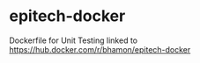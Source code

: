 # epitech-docker

Dockerfile for Unit Testing linked to https://hub.docker.com/r/bhamon/epitech-docker
